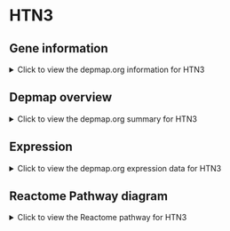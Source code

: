 <h1>HTN3</h1>

<h2>Gene information</h2>
<details>
  <summary>Click to view the depmap.org information for HTN3</summary>
  <p><a href="https://depmap.org/portal/gene/HTN3?tab=about" target="_BLANK">Open page in a new tab...</a></p>
  <iframe src="https://depmap.org/portal/gene/HTN3?tab=about" style="border:none;width:100%;height:800px"></iframe>
</details>

<h2>Depmap overview</h2>
<details>
  <summary>Click to view the depmap.org summary for HTN3</summary>
  <p><a href="https://depmap.org/portal/gene/HTN3?tab=overview" target="_BLANK">Open page in a new tab...</a></p>
  <iframe src="https://depmap.org/portal/gene/HTN3?tab=overview" style="border:none;width:100%;height:800px"></iframe>
</details>

<h2>Expression</h2>
<details>
  <summary>Click to view the depmap.org expression data for HTN3</summary>
  <p><a href="https://depmap.org/portal/gene/HTN3?tab=characterization" target="_BLANK">Open page in a new tab...</a></p>
  <iframe src="https://depmap.org/portal/gene/HTN3?tab=characterization" style="border:none;width:100%;height:800px"></iframe>
</details>



<h2>Reactome Pathway diagram</h2>
<details>
  <summary>Click to view the Reactome pathway for HTN3</summary>
  <p><a href="https://reactome.org/PathwayBrowser/#/R-HSA-6803157" target="_BLANK">Open page in a new tab...</a></p>
  <p>Antimicrobial peptides</p>
<iframe src="https://reactome.org/PathwayBrowser/#/R-HSA-6803157" style="border:none;width:100%;height:800px"></iframe>
</details>



